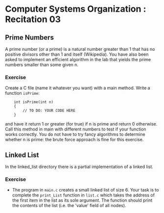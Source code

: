 # Computer Systems Organization : Recitation 03

## Prime Numbers

A prime number (or a prime) is a natural number greater than 1 that has no positive divisors other than 1 and itself (Wikipedia). You have also been asked to implement an efficient algorithm in the lab that yields the prime numbers smaller than some given n.

### Exercise

Create a C file (name it whatever you want) with a main method. Write a function `isPrime`:

```
	int isPrime(int n)
	{
		// TO DO: YOUR CODE HERE
	}
```

and have it return 1 or greater (for true) if n is prime and return 0 otherwise. Call this method in main with different numbers to test if your function works correctly. You do not have to try fancy algorithms to determine whether n is prime: the brute force approach is fine for this exercise.

## Linked List

In the linked_list directory there is a partial implementation of a linked list.

### Exercise

* The program in `main.c` creates a small linked list of size 6. Your task is to complete the `print_List` function in `list.c` which takes the address of the first item in the list as its sole argument. The function should print the contents of the list (i.e. the 'value' field of all nodes). 


